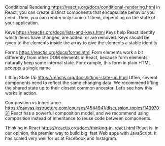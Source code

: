 Conditional Rendering
https://reactjs.org/docs/conditional-rendering.html
In React, you can create distinct components that encapsulate behavior you need. Then, you can render only some of 
them, depending on the state of your application.

Keys
https://reactjs.org/docs/lists-and-keys.html
Keys help React identify which items have changed, are added, or are removed. Keys should be given to the elements 
inside the array to give the elements a stable identity

Forms
https://reactjs.org/docs/forms.html
Form elements work a bit differently from other DOM elements in React, because form elements naturally keep some 
internal state. For example, this form in plain HTML accepts a single name

Lifting State Up
https://reactjs.org/docs/lifting-state-up.html
Often, several components need to reflect the same changing data. We recommend lifting the shared state up to their 
closest common ancestor. Let’s see how this works in action.

Composition vs Inheritance
https://canvas.instructure.com/courses/4544941/discussion_topics/14397031
React has a powerful composition model, and we recommend using composition instead of inheritance to reuse code 
between components.

Thinking in React
https://reactjs.org/docs/thinking-in-react.html
React is, in our opinion, the premier way to build big, fast Web apps with JavaScript. It has scaled very well for 
us at Facebook and Instagram.
